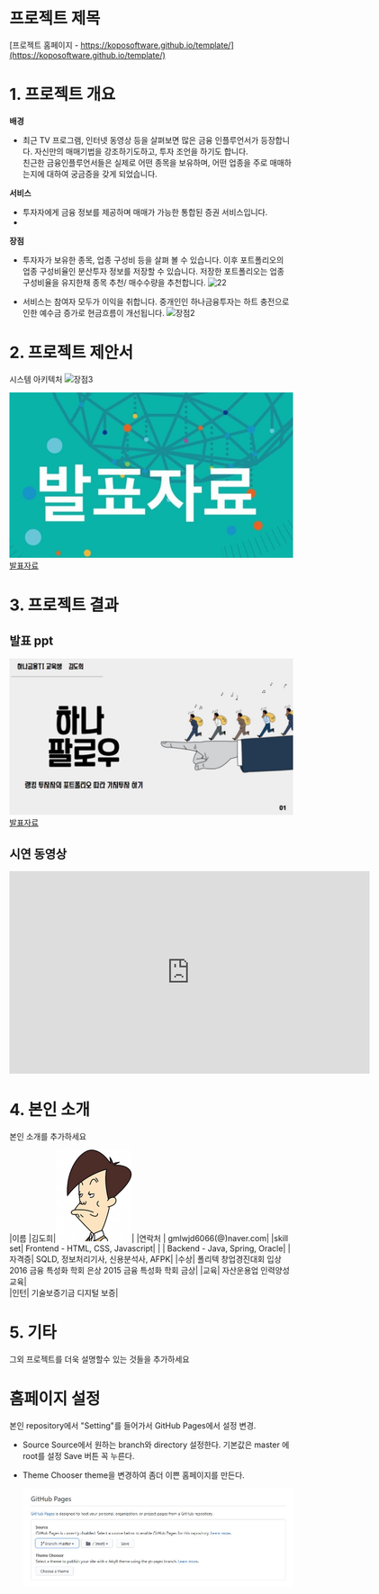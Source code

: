 # 프로젝트 제목

[프로젝트 홈페이지 - https://koposoftware.github.io/template/](https://koposoftware.github.io/template/)

# 1. 프로젝트 개요

<strong>배경</strong>
- 최근 TV 프로그램,  인터넷 동영상 등을 살펴보면 많은 금융 인플루언서가 등장합니다. 자신만의 매매기법을 강조하기도하고, 투자 조언을 하기도 합니다.<br>
 친근한 금융인플루언서들은 실제로 어떤 종목을 보유하며, 어떤 업종을 주로 매매하는지에 대하여 궁금증을 갖게 되었습니다.<br>

<strong>서비스</strong>
- 투자자에게 금융 정보를 제공하며 매매가 가능한 통합된 증권 서비스입니다.<br>
- 
<strong>장점</strong>
- 투자자가 보유한 종목, 업종 구성비 등을 살펴 볼 수 있습니다. 이후 포트폴리오의 업종 구성비율인 분산투자 정보를 저장할 수 있습니다. 저장한 포트폴리오는 업종 구성비율을 유지한채 종목 추천/ 매수수량을 추천합니다.
![22](https://user-images.githubusercontent.com/73869190/135834842-b5fa39c3-cfbb-429d-93c2-f26315d05226.PNG)



  
- 서비스는 참여자 모두가 이익을 취합니다. 중개인인 하나금융투자는 하트 충전으로 인한 예수금 증가로 현금흐름이 개선됩니다.
   ![장점2](https://user-images.githubusercontent.com/73869190/135830662-b6449539-7925-49c0-87c1-7339fa324065.JPG)

  

# 2. 프로젝트 제안서


   시스템 아키텍처
   ![장점3](https://user-images.githubusercontent.com/73869190/135831214-3def1d88-f963-4048-b96b-0278e7dda82c.JPG)

   
   <img src="ppt.jpg"/>[발표자료](/project.pptx)<br>
   

# 3. 프로젝트 결과


## 발표 ppt 
   <img src="ppt.JPG"/>[발표자료](/project.pptx)<br>

## 시연 동영상 
<iframe width="640" height="360" src="https://www.youtube.com/embed/fY5uGsL_LnI" title="YouTube video player" frameborder="0" allow="accelerometer; autoplay; clipboard-write; encrypted-media; gyroscope; picture-in-picture" allowfullscreen></iframe>
  

# 4. 본인 소개

본인 소개를 추가하세요

|이름 |김도희|![gdKO](/gdko.jpg)|
|연락처 | gmlwjd6066(@)naver.com|
|skill set| Frontend - HTML, CSS, Javascript|
| | Backend - Java, Spring, Oracle|
|자격증|  SQLD, 정보처리기사, 신용분석사, AFPK|
|수상| 폴리텍 창업경진대회 입상
        2016 금융 특성화 학회 은상
        2015 금융 특성화 학회 금상|
|교육|  자산운용업 인력양성 교육|        
|인턴|  기술보증기금 디지털 보증|

# 5. 기타
그외 프로젝트를 더욱 설명할수 있는 것들을 추가하세요

# 홈페이지 설정
 본인 repository에서 "Setting"를 들어가서 GitHub Pages에서 설정 변경.
* Source
 Source에서 원하는 branch와 directory 설정한다. 
 기본값은 master 에 root를 설정 
 Save 버튼 꼭 누른다.
 
 * Theme Chooser
 theme을 변경하여 좀더 이쁜 홈페이지를 만든다.
   
   <img src="homepage.JPG"/><br>
   
 
